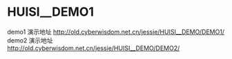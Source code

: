 # HUISI__DEMO1
demo1 演示地址
http://old.cyberwisdom.net.cn/jessie/HUISI__DEMO/DEMO1/
demo2 演示地址
http://old.cyberwisdom.net.cn/jessie/HUISI__DEMO/DEMO2/
